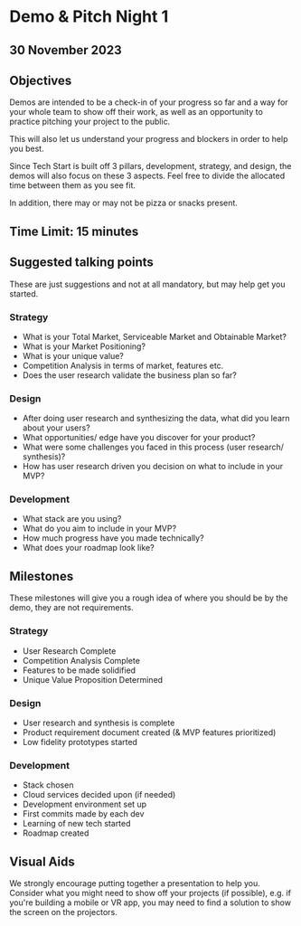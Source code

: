 # Demo & Pitch Night 1

## 30 November 2023

## Objectives

Demos are intended to be a check-in of your progress so far and a way for your whole team to show off their work, as well as an opportunity to practice pitching your project to the public.

This will also let us understand your progress and blockers in order to help you best.

Since Tech Start is built off 3 pillars, development, strategy, and design, the demos will also focus on these 3 aspects.
Feel free to divide the allocated time between them as you see fit.

In addition, there may or may not be pizza or snacks present.

## Time Limit: 15 minutes

## Suggested talking points

These are just suggestions and not at all mandatory, but may help get you started.

### Strategy

- What is your Total Market, Serviceable Market and Obtainable Market?
- What is your Market Positioning?
- What is your unique value?
- Competition Analysis in terms of market, features etc.
- Does the user research validate the business plan so far?

### Design

- After doing user research and synthesizing the data, what did you learn about your users?
- What opportunities/ edge have you discover for your product?
- What were some challenges you faced in this process (user research/ synthesis)?
- How has user research driven you decision on what to include in your MVP?

### Development

- What stack are you using?
- What do you aim to include in your MVP?
- How much progress have you made technically?
- What does your roadmap look like?

## Milestones

These milestones will give you a rough idea of where you should be by the demo, they are not requirements.

### Strategy

- User Research Complete
- Competition Analysis Complete
- Features to be made solidified
- Unique Value Proposition Determined

### Design

- User research and synthesis is complete
- Product requirement document created (& MVP features prioritized)
- Low fidelity prototypes started

### Development

- Stack chosen
- Cloud services decided upon (if needed)
- Development environment set up
- First commits made by each dev
- Learning of new tech started
- Roadmap created

## Visual Aids

We strongly encourage putting together a presentation to help you.
Consider what you might need to show off your projects (if possible), e.g. if you're building a mobile or VR app, you may need to find a solution to show the screen on the projectors.
